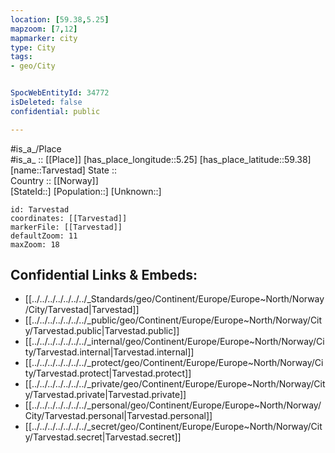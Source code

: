 ```yaml
---
location: [59.38,5.25] 
mapzoom: [7,12] 
mapmarker: city 
type: City
tags:
- geo/City


SpocWebEntityId: 34772
isDeleted: false
confidential: public

---
```

#is_a_/Place  
#is_a_ :: [[Place]] 
[has_place_longitude::5.25] 
[has_place_latitude::59.38] 
[name::Tarvestad] 
State ::  
Country :: [[Norway]]  
[StateId::] 
[Population::] 
[Unknown::] 


```leaflet
id: Tarvestad
coordinates: [[Tarvestad]] 
markerFile: [[Tarvestad]] 
defaultZoom: 11 
maxZoom: 18
```


## Confidential Links & Embeds: 
- [[../../../../../../../_Standards/geo/Continent/Europe/Europe~North/Norway/City/Tarvestad|Tarvestad]] 
- [[../../../../../../../_public/geo/Continent/Europe/Europe~North/Norway/City/Tarvestad.public|Tarvestad.public]] 
- [[../../../../../../../_internal/geo/Continent/Europe/Europe~North/Norway/City/Tarvestad.internal|Tarvestad.internal]] 
- [[../../../../../../../_protect/geo/Continent/Europe/Europe~North/Norway/City/Tarvestad.protect|Tarvestad.protect]] 
- [[../../../../../../../_private/geo/Continent/Europe/Europe~North/Norway/City/Tarvestad.private|Tarvestad.private]] 
- [[../../../../../../../_personal/geo/Continent/Europe/Europe~North/Norway/City/Tarvestad.personal|Tarvestad.personal]] 
- [[../../../../../../../_secret/geo/Continent/Europe/Europe~North/Norway/City/Tarvestad.secret|Tarvestad.secret]] 
